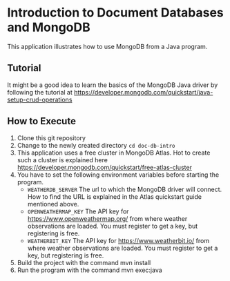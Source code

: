 # Introduction to Document Databases and MongoDB

This application illustrates how to use MongoDB from a Java program.

## Tutorial

It might be a good idea to learn the basics of the MongoDB Java driver by following the tutorial at https://developer.mongodb.com/quickstart/java-setup-crud-operations

## How to Execute

1. Clone this git repository
1. Change to the newly created directory `cd doc-db-intro`
1. This application uses a free cluster in MongoDB Atlas. Hot to create such a cluster is explained here https://developer.mongodb.com/quickstart/free-atlas-cluster
1. You have to set the following environment variables before starting the program.
    * `WEATHERDB_SERVER` The url to which the MongoDB driver will connect. How to find the URL is explained in the Atlas quickstart guide mentioned above.
    * `OPENWEATHERMAP_KEY` The API key for https://www.openweathermap.org/ from where weather observations are loaded. You must register to get a key, but registering is free.
    * `WEATHERBIT_KEY` The API key for https://www.weatherbit.io/ from where weather observations are loaded. You must register to get a key, but registering is free.
1. Build the project with the command mvn install
1. Run the program with the command mvn exec:java
